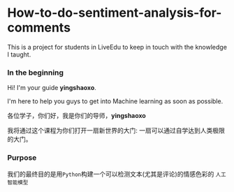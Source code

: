 # How-to-do-sentiment-analysis-for-comments

This is a project for students in LiveEdu to keep in touch with the knowledge I taught.

### In the beginning

Hi! I'm your guide **yingshaoxo**. 

I'm here to help you guys to get into Machine learning as soon as possible.

各位学子，你们好，我是你们的导师，**yingshaoxo**

我将通过这个课程为你们打开一扇新世界的大门: 一扇可以通过自学达到人类极限的大门。

### Purpose

我们的最终目的是用`Python`构建一个可以检测文本(尤其是评论)的情感色彩的 `人工智能模型`

